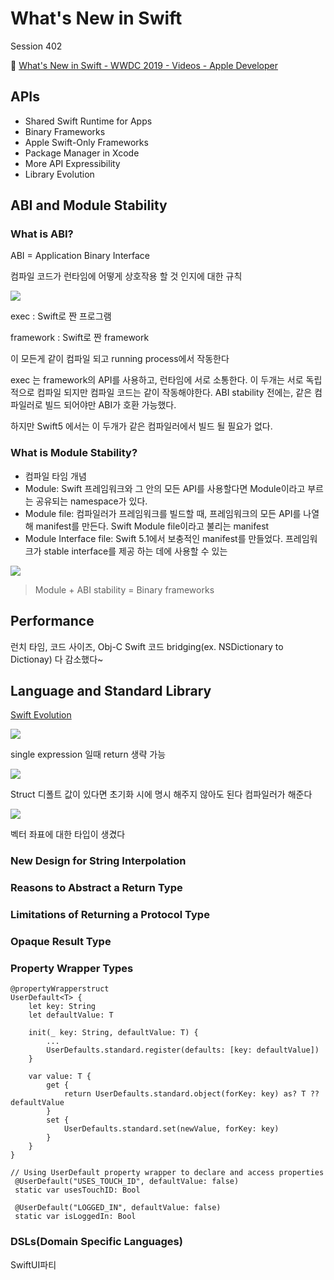 # What's New in Swift

Session 402

🔗 [What's New in Swift - WWDC 2019 - Videos - Apple Developer](https://developer.apple.com/videos/play/wwdc2019/402/)

## APIs

- Shared Swift Runtime for Apps
- Binary Frameworks
- Apple Swift-Only Frameworks
- Package Manager in Xcode
- More API Expressibility
- Library Evolution

## ABI and Module Stability

### What is ABI?

ABI = Application Binary Interface

컴파일 코드가 런타임에 어떻게 상호작용 할 것 인지에 대한 규칙

![](Untitled-d149d3ff-95a5-46e9-8b25-40f036b5723a.png)

exec : Swift로 짠 프로그램

framework : Swift로 짠 framework

이 모든게 같이 컴파일 되고 running process에서 작동한다

exec 는 framework의 API를 사용하고, 런타임에 서로 소통한다. 이 두개는 서로 독립적으로 컴파일 되지만 컴파일 코드는 같이 작동해야한다.
ABI stability 전에는,  같은 컴파일러로 빌드 되어야만 ABI가 호환 가능했다.

하지만 Swift5 에서는 이 두개가 같은 컴파일러에서 빌드 될 필요가 없다.

### What is Module Stability?

- 컴파일 타임 개념
- Module: Swift 프레임워크와 그 안의 모든 API를 사용할다면 Module이라고 부르는 공유되는 namespace가 있다.
- Module file: 컴파일러가 프레임워크를 빌드할 때, 프레임워크의 모든 API를 나열해 manifest를 만든다. Swift Module file이라고 불리는 manifest
- Module Interface file: Swift 5.1에서 보충적인 manifest를 만들었다. 프레임워크가 stable interface를 제공 하는 데에 사용할 수 있는

![](Untitled-a3100707-ab02-4450-afdb-465bda4e51ff.png)

> Module + ABI stability = Binary frameworks

## Performance

런치 타임, 코드 사이즈, Obj-C Swift 코드 bridging(ex. NSDictionary to Dictionay) 다 감소했다~

## Language and Standard Library

[Swift Evolution](https://apple.github.io/swift-evolution/)

![](Untitled-23d523ab-8ede-4e0a-90e7-bc7e5233e06e.png)

single expression 일때 return 생략 가능

![](Untitled-04f5c235-7e3e-4ce4-a695-8c4053603c72.png)

Struct 디폴트 값이 있다면 초기화 시에 명시 해주지 않아도 된다 컴파일러가 해준다

![](Untitled-10a874e5-0087-44f1-a89b-50276fd21528.png)

벡터 좌표에 대한 타입이 생겼다

### New Design for String Interpolation

### Reasons to Abstract a Return Type

### Limitations of Returning a Protocol Type

### Opaque Result Type

### Property Wrapper Types

    @propertyWrapperstruct 
    UserDefault<T> {
    	let key: String
    	let defaultValue: T
    
    	init(_ key: String, defaultValue: T) {
    		...
    		UserDefaults.standard.register(defaults: [key: defaultValue])  
    	}
    
    	var value: T {
    		get {
    			return UserDefaults.standard.object(forKey: key) as? T ?? defaultValue
    		}
    		set {
    			UserDefaults.standard.set(newValue, forKey: key)
    		}
    	}
    }

    // Using UserDefault property wrapper to declare and access properties
     @UserDefault("USES_TOUCH_ID", defaultValue: false)
     static var usesTouchID: Bool
    
     @UserDefault("LOGGED_IN", defaultValue: false)
     static var isLoggedIn: Bool

### DSLs(Domain Specific Languages)

SwiftUI파티
